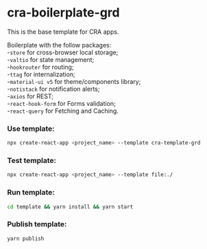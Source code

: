 # cra-boilerplate-grd

This is the base template for CRA apps.

Boilerplate with the follow packages:<br/>
-`store` for cross-browser local storage;<br />
-`valtio` for state management;<br/>
-`hookrouter` for routing;<br />
-`ttag` for internalization;<br />
-`material-ui v5` for theme/components library;<br />
-`notistack` for notification alerts;<br />
-`axios` for REST;<br />
-`react-hook-form` for Forms validation;<br />
-`react-query` for Fetching and Caching.

### Use template:
```bash 
npx create-react-app <project_name> --template cra-template-grd
```

### Test template:
```bash
npx create-react-app <project_name> --template file:./
```

### Run template:
```bash
cd template && yarn install && yarn start
```

### Publish template:
```bash
yarn publish
```

